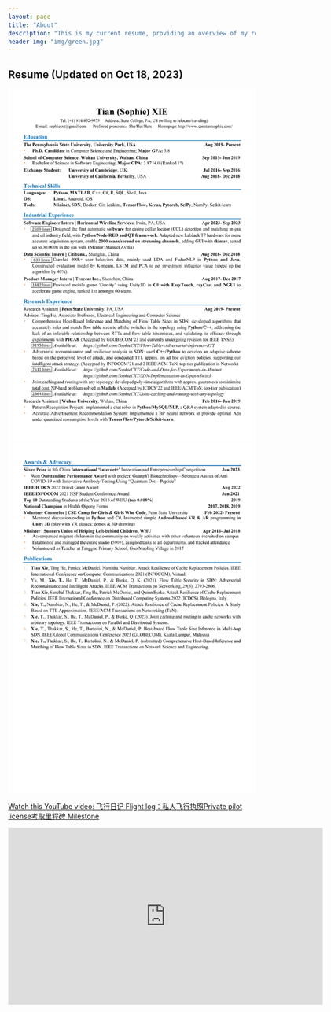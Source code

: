 ```yaml
---
layout: page
title: "About"
description: "This is my current resume, providing an overview of my research and industry experience. I'm a versatile individual with a private pilot's license, and I'm passionate about diverse interests, including music, chess, calligraphy, painting, and dance. I don't like to boast, but I find joy in personal growth and truly savor life. " 
header-img: "img/green.jpg"
---
```

## Resume (Updated on Oct 18, 2023)
![](https://raw.githubusercontent.com/SophieCXT/blog.io/master/img/CV/1.jpg)
![](https://raw.githubusercontent.com/SophieCXT/blog.io/master/img/CV/2.jpg)

[Watch this YouTube video: 飞行日记 Flight log：私人飞行执照Private pilot license考取里程碑 Milestone](https://youtu.be/Vn8119gPLVM)

<iframe width="640" height="360" src="https://www.youtube.com/embed/Vn8119gPLVM" frameborder="0" allowfullscreen></iframe>


<!--<iframe title="vimeo-player" src="https://player.vimeo.com/video/782548790?h=6d36f0251f" width="640" height="360" frameborder="0"    allowfullscreen></iframe>
This is a multi-line comment.
It can span across multiple lines, and it won't be displayed when rendered.
## English Edition
![](https://raw.githubusercontent.com/SophieCXT/blog.io/master/img/CV/English-whole.jpg)
## Chinese Edition
  ![](https://raw.githubusercontent.com/SophieCXT/blog.io/master/img/CV/Chinese-2.jpg)
-->
